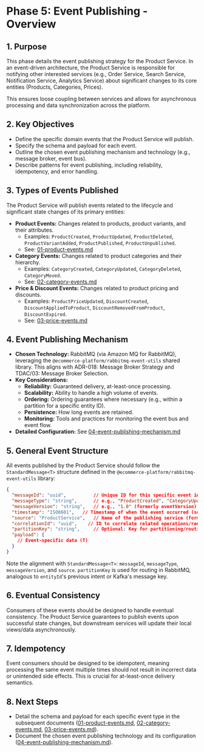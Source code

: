 # Phase 5: Event Publishing - Overview

## 1. Purpose

This phase details the event publishing strategy for the Product Service. In an event-driven architecture, the Product Service is responsible for notifying other interested services (e.g., Order Service, Search Service, Notification Service, Analytics Service) about significant changes to its core entities (Products, Categories, Prices).

This ensures loose coupling between services and allows for asynchronous processing and data synchronization across the platform.

## 2. Key Objectives

- Define the specific domain events that the Product Service will publish.
- Specify the schema and payload for each event.
- Outline the chosen event publishing mechanism and technology (e.g., message broker, event bus).
- Describe patterns for event publishing, including reliability, idempotency, and error handling.

## 3. Types of Events Published

The Product Service will publish events related to the lifecycle and significant state changes of its primary entities:

- **Product Events:** Changes related to products, product variants, and their attributes.
  - Examples: `ProductCreated`, `ProductUpdated`, `ProductDeleted`, `ProductVariantAdded`, `ProductPublished`, `ProductUnpublished`.
  - See: [01-product-events.md](./01-product-events.md)
- **Category Events:** Changes related to product categories and their hierarchy.
  - Examples: `CategoryCreated`, `CategoryUpdated`, `CategoryDeleted`, `CategoryMoved`.
  - See: [02-category-events.md](./02-category-events.md)
- **Price & Discount Events:** Changes related to product pricing and discounts.
  - Examples: `ProductPriceUpdated`, `DiscountCreated`, `DiscountAppliedToProduct`, `DiscountRemovedFromProduct`, `DiscountExpired`.
  - See: [03-price-events.md](./03-price-events.md)

## 4. Event Publishing Mechanism

- **Chosen Technology:** RabbitMQ (via Amazon MQ for RabbitMQ), leveraging the `@ecommerce-platform/rabbitmq-event-utils` shared library. This aligns with ADR-018: Message Broker Strategy and TDAC/03: Message Broker Selection.
- **Key Considerations:**
  - **Reliability:** Guaranteed delivery, at-least-once processing.
  - **Scalability:** Ability to handle a high volume of events.
  - **Ordering:** Ordering guarantees where necessary (e.g., within a partition for a specific entity ID).
  - **Persistence:** How long events are retained.
  - **Monitoring:** Tools and practices for monitoring the event bus and event flow.
- **Detailed Configuration:** See [04-event-publishing-mechanism.md](./04-event-publishing-mechanism.md)

## 5. General Event Structure

All events published by the Product Service should follow the `StandardMessage<T>` structure defined in the `@ecommerce-platform/rabbitmq-event-utils` library:

```json
{
  "messageId": "uuid",          // Unique ID for this specific event instance (formerly eventId)
  "messageType": "string",      // e.g., "ProductCreated", "CategoryUpdated" (formerly eventType)
  "messageVersion": "string",   // e.g., "1.0" (formerly eventVersion)
  "timestamp": "ISO8601",   // Timestamp of when the event occurred (source system time)
  "source": "ProductService",   // Name of the publishing service (formerly sourceService)
  "correlationId": "uuid",    // ID to correlate related operations/requests across services
  "partitionKey": "string",     // Optional: Key for partitioning/routing (e.g., productId, categoryId, tenantId)
  "payload": {
    // Event-specific data (T)
  }
}
```

Note the alignment with `StandardMessage<T>`: `messageId`, `messageType`, `messageVersion`, and `source`. `partitionKey` is used for routing in RabbitMQ, analogous to `entityId`'s previous intent or Kafka's message key.

## 6. Eventual Consistency

Consumers of these events should be designed to handle eventual consistency. The Product Service guarantees to publish events upon successful state changes, but downstream services will update their local views/data asynchronously.

## 7. Idempotency

Event consumers should be designed to be idempotent, meaning processing the same event multiple times should not result in incorrect data or unintended side effects. This is crucial for at-least-once delivery semantics.

## 8. Next Steps

- Detail the schema and payload for each specific event type in the subsequent documents ([01-product-events.md](./01-product-events.md), [02-category-events.md](./02-category-events.md), [03-price-events.md](./03-price-events.md)).
- Document the chosen event publishing technology and its configuration ([04-event-publishing-mechanism.md](./04-event-publishing-mechanism.md)). 